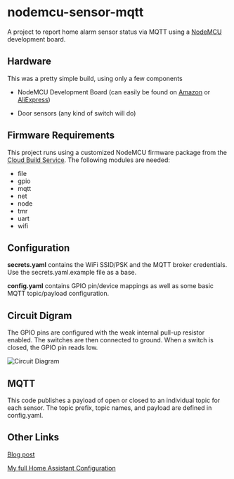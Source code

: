 # nodemcu-sensor-mqtt
A project to report home alarm sensor status via MQTT using a [NodeMCU](https://github.com/nodemcu/nodemcu-firmware) development board.

## Hardware
This was a pretty simple build, using only a few components

* NodeMCU Development Board (can easily be found on [Amazon](https://www.amazon.com/HiLetgo-Version-NodeMCU-Internet-Development/dp/B010O1G1ES/) or [AliExpress](https://www.aliexpress.com/item/1PCS-Wireless-module-CH340-NodeMcu-V3-Lua-WIFI-Internet-of-Things-development-board-based-ESP8266/32665100123.html))

* Door sensors (any kind of switch will do)

## Firmware Requirements
This project runs using a customized NodeMCU firmware package from the [Cloud Build Service](http://nodemcu-build.com/). The following modules are needed:
* file
* gpio
* mqtt
* net
* node
* tmr
* uart
* wifi

## Configuration
**secrets.yaml** contains the WiFi SSID/PSK and the MQTT broker credentials. Use the secrets.yaml.example file as a base.

**config.yaml** contains GPIO pin/device mappings as well as some basic MQTT topic/payload configuration.

## Circuit Digram
The GPIO pins are configured with the weak internal pull-up resistor enabled. The switches are then connected to ground. When a switch is closed, the GPIO pin reads low.

![Circuit Diagram](https://raw.githubusercontent.com/patrickeasters/nodemcu-sensor-mqtt/master/extra/nodemcu-sensor_schem.png)

## MQTT
This code publishes a payload of open or closed to an individual topic for each sensor. The topic prefix, topic names, and payload are defined in config.yaml.

## Other Links
[Blog post](https://patrickeasters.com/integrating-existing-home-security-sensors-with-mqtt/)

[My full Home Assistant Configuration](https://github.com/patrickeasters/smart-house)
